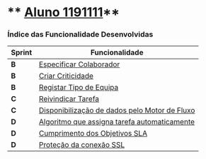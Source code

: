 ** [Aluno 1191111](https://bitbucket.org/1190731/lei20_21_s4_2dl_1/src/master/docs/1191111/)** 
===============================


### Índice das Funcionalidade Desenvolvidas ###


| Sprint | Funcionalidade     |
|--------|--------------------|
| **B**  | [Especificar Colaborador](https://bitbucket.org/1190731/lei20_21_s4_2dl_1/src/master/docs/1191111/Colaborador/ProcessoEngenhariaFuncionalidade.md) |
| **B**  | [Criar Criticidade](https://bitbucket.org/1190731/lei20_21_s4_2dl_1/src/master/docs/1191111/Criticidade/ProcessoEngenhariaFuncionalidade.md) |
| **B**  | [Registar Tipo de Equipa](https://bitbucket.org/1190731/lei20_21_s4_2dl_1/src/master/docs/1191111/TipoDeEquipa/ProcessoEngenhariaFuncionalidade.md) |
| **C**  | [Reivindicar Tarefa](https://bitbucket.org/1190731/lei20_21_s4_2dl_1/src/master/docs/1191111/ReivindicarTarefa/ProcessoEngenhariaFuncionalidade.md) |
| **C**  | [Disponibilização de dados pelo Motor de Fluxo](https://bitbucket.org/1190731/lei20_21_s4_2dl_1/src/master/docs/1191111/DadosDoMotorDeFluxo/ProcessoEngenhariaFuncionalidade.md) |
| **D**  | [Algoritmo que assigna tarefa automaticamente](https://bitbucket.org/1190731/lei20_21_s4_2dl_1/src/master/docs/1191111/Algoritmo%20que%20assigna%20tarefa%20automaticamente/ProcessoEngenhariaFuncionalidade.md) |
| **D**  | [Cumprimento dos Objetivos SLA](https://bitbucket.org/1190731/lei20_21_s4_2dl_1/src/master/docs/1191111/Cumprimento%20dos%20Objetivos%20SLA/ProcessoEngenhariaFuncionalidade.md) |
| **D**  | [Proteção da conexão SSL](https://bitbucket.org/1190731/lei20_21_s4_2dl_1/src/master/docs/1191111/SSL/ProcessoEngenhariaFuncionalidade.md) |

